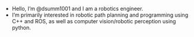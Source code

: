 - Hello, I’m @dsumm1001 and I am a robotics engineer.
- I’m primarily interested in robotic path planning and programming using C++ and ROS, as well as computer vision/robotic perception using python.
